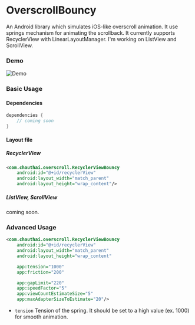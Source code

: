 # OverscrollBouncy
An Android library which simulates iOS-like overscroll animation. It use springs mechanism for animating the scrollback. It currently supports RecyclerView with LinearLayoutManager. I'm working on ListView and ScrollView.

### Demo
![Demo](https://github.com/chthai64/overscroll-bouncy-android/raw/master/arts/OverscrollDemo.gif)

### Basic Usage

#### Dependencies
```groovy
dependencies {
    // coming soon
}
```

#### Layout file
##### RecyclerView
```xml
<com.chauthai.overscroll.RecyclerViewBouncy
    android:id="@+id/recyclerView"
    android:layout_width="match_parent"
    android:layout_height="wrap_content"/>
```

##### ListView, ScrollView
coming soon.

### Advanced Usage
```xml
<com.chauthai.overscroll.RecyclerViewBouncy
    android:id="@+id/recyclerView"
    android:layout_width="match_parent"
    android:layout_height="wrap_content"

    app:tension="1000"
    app:friction="200"

    app:gapLimit="220"
    app:speedFactor="5"
    app:viewCountEstimateSize="5"
    app:maxAdapterSizeToEstimate="20"/>
```

* ```tension``` Tension of the spring. It should be set to a high value (ex. 1000) for smooth animation.
